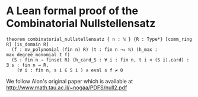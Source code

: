# A Lean formal proof of the Combinatorial Nullstellensatz

```
theorem combinatorial_nullstellensatz { n : ℕ } {R : Type*} [comm_ring R] [is_domain R]
  (f : mv_polynomial (fin n) R) (t : fin n →₀ ℕ) (h_max : max_degree_monomial t f)
  (S : fin n → finset R) (h_card_S : ∀ i : fin n, t i < (S i).card) : ∃ s : fin n → R,
    (∀ i : fin n, s i ∈ S i ) ∧ eval s f ≠ 0 
```

We follow Alon's original paper which is available at http://www.math.tau.ac.il/~nogaa/PDFS/null2.pdf
